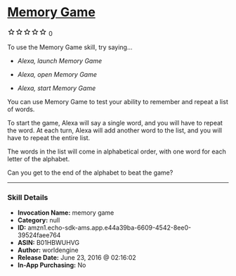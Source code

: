# [Memory Game](http://alexa.amazon.com/#skills/amzn1.echo-sdk-ams.app.e44a39ba-6609-4542-8ee0-39524faee764)
![0 stars](../../images/ic_star_border_black_18dp_1x.png)![0 stars](../../images/ic_star_border_black_18dp_1x.png)![0 stars](../../images/ic_star_border_black_18dp_1x.png)![0 stars](../../images/ic_star_border_black_18dp_1x.png)![0 stars](../../images/ic_star_border_black_18dp_1x.png) 0

To use the Memory Game skill, try saying...

* *Alexa, launch Memory Game*

* *Alexa, open Memory Game*

* *Alexa, start Memory Game*

You can use Memory Game to test your ability to remember and repeat a list of words. 

To start the game, Alexa will say a single word, and you will have to repeat the word. At each turn, Alexa will add another word to the list, and you will have to repeat the entire list. 

The words in the list will come in alphabetical order, with one word for each letter of the alphabet. 

Can you get to the end of the alphabet to beat the game?

***

### Skill Details

* **Invocation Name:** memory game
* **Category:** null
* **ID:** amzn1.echo-sdk-ams.app.e44a39ba-6609-4542-8ee0-39524faee764
* **ASIN:** B01HBWUHVG
* **Author:** worldengine
* **Release Date:** June 23, 2016 @ 02:16:02
* **In-App Purchasing:** No
